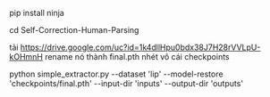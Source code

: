 pip install ninja

cd Self-Correction-Human-Parsing

tải https://drive.google.com/uc?id=1k4dllHpu0bdx38J7H28rVVLpU-kOHmnH
rename nó thành final.pth nhét vô cái checkpoints

python simple_extractor.py --dataset 'lip' --model-restore 'checkpoints/final.pth' --input-dir 'inputs' --output-dir 'outputs'